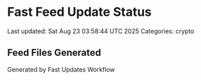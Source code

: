 # Fast Feed Update Status
Last updated: Sat Aug 23 03:58:44 UTC 2025
Categories: crypto

## Feed Files Generated

Generated by Fast Updates Workflow
